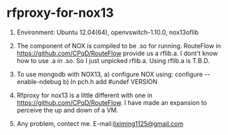 rfproxy-for-nox13
=================
1. Environment: Ubuntu 12.04(64), openvswitch-1.10.0, nox13oflib

2. The component of NOX is compiled to be .so for running. RouteFlow in https://github.com/CPqD/RouteFlow provide us a rflib.a. I dont't know how to use .a in .so. So I just unpicked rflib.a. Using rflib.a is T.B.D.

3. To use mongodb with NOX13, a) configure NOX using: configure --enable-ndebug
                              b) In pch.h add #undef VERSION

4. Rfproxy for nox13 is a little different with one in https://github.com/CPqD/RouteFlow. I have made an expansion to perceive the up and down of a VM.

5. Any problem, contect me. E-mail:liximing1125@gmail.com
